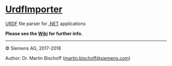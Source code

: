 # [UrdfImporter](https://github.com/siemens/ros-sharp/tree/master/UrdfImporter) #
[URDF](http://wiki.ros.org/urdf) file parser for [.NET](https://www.microsoft.com/net) applications

__Please see the [Wiki](https://github.com/siemens/ros-sharp/wiki) for further info.__

---

© Siemens AG, 2017-2018

Author: Dr. Martin Bischoff (martin.bischoff@siemens.com)
